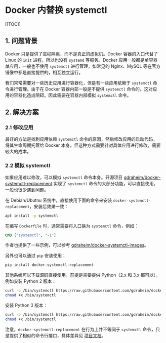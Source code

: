 # Docker 内替换 systemctl

[[TOC]]

## 1. 问题背景

Docker 只是提供了进程隔离，而不是真正的虚拟机。Docker 容器的入口代替了 Linux 的 `init` 进程，所以也没有 `systemd` 等服务。Docker 应用一般都是单容器单应用，一般也不使用 `systemctl` 进行管理，如常见的 Nginx、MySQL 等在官方镜像中都是直接提供的，相互独立运行。

我们常常需要对一些历史应用进行容器化，但是有一些应用依赖于 `systemctl` 命令进行管理。由于在 Docker 容器内部一般是不提供 `systemctl` 命令的，这对应用的容器化造成阻碍。因此需要在容器内部模拟 `systemctl` 命令。

## 2. 解决方案

### 2.1 修改应用

最好的方法是找到应用依赖 `systemctl` 命令的原因，然后修改应用的启动代码，将其生命周期托管给 Docker 本身。但这种方式需要针对具体应用进行修改，需要较大的成本。

### 2.2 模拟 systemctl

如果应用难以修改，可以模拟 `systemctl` 命令本身。开源项目 [gdraheim/docker-systemctl-replacement](https://github.com/gdraheim/docker-systemctl-replacement) 实现了 `systemctl` 命令的大部分功能，可以直接使用，一般也很少遇到问题。

在 Debian/Ubutnu 系统中，直接使用下面的命令来安装 `docker-systemctl-replacement`，安装后效果一致：

```bash
apt install -y systemctl
```

在编写 `Dockerfile` 时，通常需要将入口换为 `systemctl` 命令，例如：

```dockerfile
CMD ["systemctl", "-1"]
```

作者也提供了一些示例，可以参考 [gdraheim/docker-systemctl-images](https://github.com/gdraheim/docker-systemctl-images)。

另外也可以通过 `pip` 安装使用：

```bash
pip install docker-systemctl-replacement
```

其他系统可以下载源码直接使用。前提是需要提供 Python（2.x 和 3.x 都可以），例如安装 Python 2 版本：

```bash
curl -o /bin/systemctl https://raw.githubusercontent.com/gdraheim/docker-systemctl-replacement/master/files/docker/systemctl.py
chmod +x /bin/systemctl
```

安装 Python 3 版本：

```bash
curl -o /bin/systemctl https://raw.githubusercontent.com/gdraheim/docker-systemctl-replacement/master/files/docker/systemctl3.py
chmod +x /bin/systemctl
```

注意，`docker-systemctl-replacement` 在行为上并不等同于 `systemctl` 命令，只是提供了相似的命令行接口，具体差异见 [项目文档](https://github.com/gdraheim/docker-systemctl-replacement#problems-with-systemd-in-docker)。

